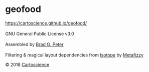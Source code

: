 # geofood

https://cartoscience.github.io/geofood/
<br><br>
GNU General Public License v3.0
<br><br>
Assembled by <a target="_blank" rel="noopener noreferrer" href="http://bradpeter.com/">Brad G. Peter</a>
<br><br>
Filtering & magical layout dependencies from <a target="_blank" rel="noopener noreferrer" href="https://isotope.metafizzy.co/">Isotope</a> by <a target="_blank" rel="noopener noreferrer" href="https://metafizzy.co/">Metafizzy</a>

&copy; 2018 <a target="_blank" rel="noopener noreferrer" href="https://cartoscience.com">Cartoscience</a>
